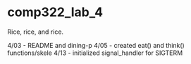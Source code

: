 # comp322_lab_4
Rice, rice, and rice.

4/03 - README and dining-p
4/05 - created eat() and think() functions/skele
4/13 - initialized signal_handler for SIGTERM